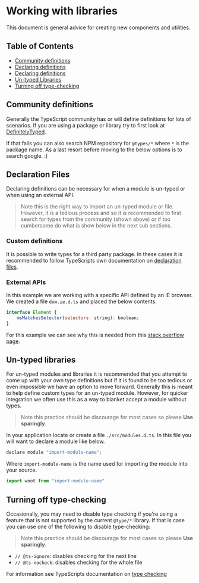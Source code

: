 # Working with libraries
This document is general advice for creating new components and utilities.

## Table of Contents

- [Community definitions](#community-definitions)
- [Declaring definitions](#ceclaring-definitions)
- [Declaring definitions](#referencing-source-files)
- [Un-typed Libraries](#referencing-source-files)
- [Turning off type-checking](#turning-off-type-checking)

## Community definitions
Generally the TypeScript community has or will define definitions for lots of scenarios. If you are using a package or library try to first look at [DefinitelyTyped](https://definitelytyped.org/).

If that fails you can also search NPM repository for `@types/*` where `*` is the package name. As a last resort before moving to the below options is to search google. :)

## Declaration Files
Declaring definitions can be necessary for when a module is un-typed or when using an external API.

> Note this is the right way to import an un-typed module or file. However, it is a tedious process and so it is recommended to first search for types from the community (shown above) or if too cumbersome do what is show below in the next sub sections.

### Custom definitions
It is possible to write types for a third party package. In these cases it is recommended to follow TypeScripts own documentation on [declaration files](https://www.typescriptlang.org/docs/handbook/declaration-files/introduction.html).

### External APIs
In this example we are working with a specific API defined by an IE browser. We created a file `dom.ie.d.ts` and placed the below contents.

```javascript
interface Element {
    msMatchesSelector(selectors: string): boolean;
}
```
For this example we can see why this is needed from this [stack overflow page](https://stackoverflow.com/questions/53040790/ts2339-property-msmatchesselector-does-not-exist-on-type-element?noredirect=1&lq=1).

## Un-typed libraries
For un-typed modules and libraries it is recommended that you attempt to come up with your own type definitions but if it is found to be too tedious or even impossible we have an option to move forward. Generally this is meant to help define custom types for an un-typed module. However, for quicker integration we often use this as a way to blanket accept a module without types.

> Note this practice should be discourage for most cases so please **Use sparingly**.

In your application locate or create a file `./src/modules.d.ts`. In this file you will want to declare a module like below.
```javascript
declare module "import-module-name";
```
Where `import-module-name` is the name used for importing the module into your source.
```javascript
import woot from "import-module-name"
```

## Turning off type-checking
Occasionally, you may need to disable type checking if you're using a feature
that is not supported by the current `@type/*` library. If that is case you can
use one of the following to disable type-checking:

> Note this practice should be discourage for most cases so please **Use sparingly**.

* `// @ts-ignore`: disables checking for the next line
* `// @ts-nocheck`: disables checking for the whole file

For information see TypeScripts documentation on [type checking](https://www.typescriptlang.org/docs/handbook/type-checking-javascript-files.html)
